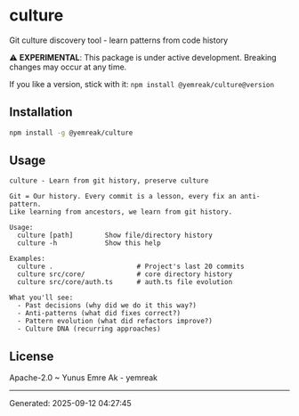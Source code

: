 # culture

Git culture discovery tool - learn patterns from code history

⚠️ **EXPERIMENTAL**: This package is under active development. Breaking changes may occur at any time.

If you like a version, stick with it: `npm install @yemreak/culture@version`

## Installation

```bash
npm install -g @yemreak/culture
```

## Usage

```
culture - Learn from git history, preserve culture

Git = Our history. Every commit is a lesson, every fix an anti-pattern.
Like learning from ancestors, we learn from git history.

Usage:
  culture [path]        Show file/directory history
  culture -h            Show this help

Examples:
  culture .                     # Project's last 20 commits
  culture src/core/             # core directory history
  culture src/core/auth.ts      # auth.ts file evolution

What you'll see:
  - Past decisions (why did we do it this way?)
  - Anti-patterns (what did fixes correct?)
  - Pattern evolution (what did refactors improve?)
  - Culture DNA (recurring approaches)

```

## License

Apache-2.0 ~ Yunus Emre Ak - yemreak

---
Generated: 2025-09-12 04:27:45
